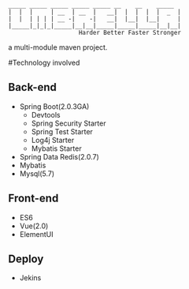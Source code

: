 ```text
_____ _____ _____ _____ _____ __    __    _____ 
|  |  |     | __  | __  |   __|  |  |  |  |  _  |
|  |  | | | | __ -|    -|   __|  |__|  |__|     |
|_____|_|_|_|_____|__|__|_____|_____|_____|__|__|
                    Harder Better Faster Stronger
```
  
a multi-module maven project.  

#Technology involved
## Back-end
- Spring Boot(2.0.3GA)
    - Devtools
    - Spring Security Starter
    - Spring Test Starter
    - Log4j Starter
    - Mybatis Starter
- Spring Data Redis(2.0.7)
- Mybatis
- Mysql(5.7)
## Front-end
- ES6
- Vue(2.0)
- ElementUI
## Deploy
- Jekins

